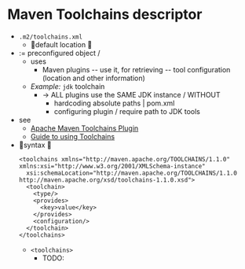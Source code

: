 # Maven Toolchains descriptor

* `.m2/toolchains.xml`
  * 👀default location 👀
* := preconfigured object /
  * uses
    * Maven plugins -- use it, for retrieving -- tool configuration (location and other information)
  * _Example:_ `jdk` toolchain
    * -> ALL plugins use the SAME JDK instance / WITHOUT 
      * hardcoding absolute paths | pom.xml
      * configuring plugin / require path to JDK tools
* see 
  * [Apache Maven Toolchains Plugin](https://maven.apache.org/plugins/maven-toolchains-plugin/)
  * [Guide to using Toolchains](https://maven.apache.org/guides/mini/guide-using-toolchains.html)
* 👀syntax 👀
  ```
  <toolchains xmlns="http://maven.apache.org/TOOLCHAINS/1.1.0" xmlns:xsi="http://www.w3.org/2001/XMLSchema-instance"
    xsi:schemaLocation="http://maven.apache.org/TOOLCHAINS/1.1.0 http://maven.apache.org/xsd/toolchains-1.1.0.xsd">
    <toolchain>
      <type/>
      <provides>
        <key>value</key>
      </provides>
      <configuration/>
    </toolchain>
  </toolchains>
  ```
  * `<toolchains>`
    * TODO: